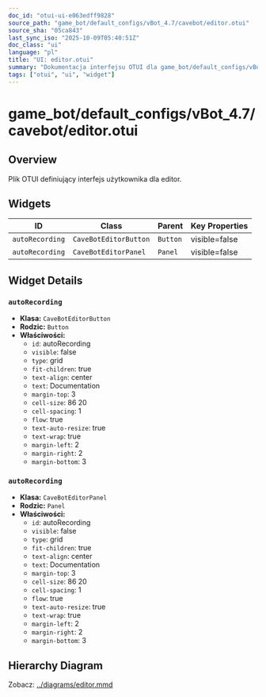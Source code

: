 ```yaml
---
doc_id: "otui-ui-e063edff9828"
source_path: "game_bot/default_configs/vBot_4.7/cavebot/editor.otui"
source_sha: "05ca843"
last_sync_iso: "2025-10-09T05:40:51Z"
doc_class: "ui"
language: "pl"
title: "UI: editor.otui"
summary: "Dokumentacja interfejsu OTUI dla game_bot/default_configs/vBot_4.7/cavebot/editor.otui"
tags: ["otui", "ui", "widget"]
---
```


# game_bot/default_configs/vBot_4.7/cavebot/editor.otui

## Overview

Plik OTUI definiujący interfejs użytkownika dla editor.

## Widgets

| ID | Class | Parent | Key Properties |
|----|-------|--------|----------------|
| `autoRecording` | `CaveBotEditorButton` | `Button` | visible=false |
| `autoRecording` | `CaveBotEditorPanel` | `Panel` | visible=false |

## Widget Details

### `autoRecording`

- **Klasa:** `CaveBotEditorButton`
- **Rodzic:** `Button`
- **Właściwości:**
  - `id`: autoRecording
  - `visible`: false
  - `type`: grid
  - `fit-children`: true
  - `text-align`: center
  - `text`: Documentation
  - `margin-top`: 3
  - `cell-size`: 86 20
  - `cell-spacing`: 1
  - `flow`: true
  - `text-auto-resize`: true
  - `text-wrap`: true
  - `margin-left`: 2
  - `margin-right`: 2
  - `margin-bottom`: 3

### `autoRecording`

- **Klasa:** `CaveBotEditorPanel`
- **Rodzic:** `Panel`
- **Właściwości:**
  - `id`: autoRecording
  - `visible`: false
  - `type`: grid
  - `fit-children`: true
  - `text-align`: center
  - `text`: Documentation
  - `margin-top`: 3
  - `cell-size`: 86 20
  - `cell-spacing`: 1
  - `flow`: true
  - `text-auto-resize`: true
  - `text-wrap`: true
  - `margin-left`: 2
  - `margin-right`: 2
  - `margin-bottom`: 3

## Hierarchy Diagram

Zobacz: [../diagrams/editor.mmd](../diagrams/editor.mmd)
